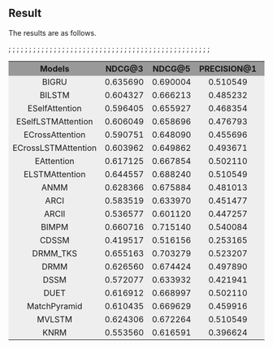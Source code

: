 ## Result

The results are as follows.

<table>
  <tr>
    <th width=10%, bgcolor=#999999 >Models</th> 
    <th width=20%, bgcolor=#999999>NDCG@3</th>
    <th width="20%", bgcolor=#999999>NDCG@5</th>
    <th width="20%", bgcolor=#999999>PRECISION@1</th>
    <th width="20%", bgcolor=#999999>MAP</th>
  </tr>
;  <tr>
;    <td align="center", bgcolor=#eeeeee> BIGRU </td>
;    <td align="center", bgcolor=#eeeeee> 0.635690 </td>
;    <td align="center", bgcolor=#eeeeee> 0.690004 </td>
;    <td align="center", bgcolor=#eeeeee> 0.510549 </td>
;    <td align="center", bgcolor=#eeeeee> 0.647465 </td>
;  </tr>
  <tr>
    <td align="center", bgcolor=#eeeeee> BILSTM </td>
    <td align="center", bgcolor=#eeeeee> 0.604327 </td>
    <td align="center", bgcolor=#eeeeee> 0.666213 </td>
    <td align="center", bgcolor=#eeeeee> 0.485232 </td>
    <td align="center", bgcolor=#eeeeee> 0.624780 </td>
  </tr>
;  <tr>
;    <td align="center", bgcolor=#eeeeee> ESelfAttention </td>
;    <td align="center", bgcolor=#eeeeee> 0.596405 </td>
;    <td align="center", bgcolor=#eeeeee> 0.655927 </td>
;    <td align="center", bgcolor=#eeeeee> 0.468354 </td>
;    <td align="center", bgcolor=#eeeeee> 0.611272 </td>
;  </tr>
  <tr>
    <td align="center", bgcolor=#eeeeee> ESelfLSTMAttention </td>
    <td align="center", bgcolor=#eeeeee> 0.606049 </td>
    <td align="center", bgcolor=#eeeeee> 0.658696 </td>
    <td align="center", bgcolor=#eeeeee> 0.476793  </td>
    <td align="center", bgcolor=#eeeeee> 0.616515 </td>
  </tr>
;  <tr>
;    <td align="center", bgcolor=#eeeeee> ECrossAttention </td>
;    <td align="center", bgcolor=#eeeeee> 0.590751 </td>
;    <td align="center", bgcolor=#eeeeee> 0.648090 </td>
;    <td align="center", bgcolor=#eeeeee> 0.455696 </td>
;    <td align="center", bgcolor=#eeeeee> 0.610558 </td>
;  </tr>
  <tr>
    <td align="center", bgcolor=#eeeeee> ECrossLSTMAttention </td>
    <td align="center", bgcolor=#eeeeee> 0.603962 </td>
    <td align="center", bgcolor=#eeeeee> 0.649862 </td>
    <td align="center", bgcolor=#eeeeee> 0.493671  </td>
    <td align="center", bgcolor=#eeeeee> 0.618218 </td>
  </tr>
;  <tr>
;    <td align="center", bgcolor=#eeeeee> EAttention </td>
;    <td align="center", bgcolor=#eeeeee> 0.617125 </td>
;    <td align="center", bgcolor=#eeeeee> 0.667854 </td>
;    <td align="center", bgcolor=#eeeeee> 0.502110 </td>
;    <td align="center", bgcolor=#eeeeee> 0.634342 </td>
;  </tr> 
  <tr>
    <td align="center", bgcolor=#eeeeee> ELSTMAttention </td>
    <td align="center", bgcolor=#eeeeee> 0.644557 </td>
    <td align="center", bgcolor=#eeeeee> 0.688240 </td>
    <td align="center", bgcolor=#eeeeee> 0.510549 </td>
    <td align="center", bgcolor=#eeeeee> 0.648403 </td>
  </tr>
  <tr>
    <td align="center", bgcolor=#eeeeee> ANMM </td>
    <td align="center", bgcolor=#eeeeee> 0.628366 </td>
    <td align="center", bgcolor=#eeeeee> 0.675884 </td>
    <td align="center", bgcolor=#eeeeee> 0.481013 </td>
    <td align="center", bgcolor=#eeeeee> 0.630149 </td>
  </tr> 
  <tr>
    <td align="center", bgcolor=#eeeeee> ARCI </td>
    <td align="center", bgcolor=#eeeeee> 0.583519 </td>
    <td align="center", bgcolor=#eeeeee> 0.633970 </td>
    <td align="center", bgcolor=#eeeeee> 0.451477 </td>
    <td align="center", bgcolor=#eeeeee> 0.595163 </td>
  </tr> 
  <tr>
    <td align="center", bgcolor=#eeeeee> ARCII </td>
    <td align="center", bgcolor=#eeeeee> 0.536577 </td>
    <td align="center", bgcolor=#eeeeee> 0.601120 </td>
    <td align="center", bgcolor=#eeeeee> 0.447257 </td>
    <td align="center", bgcolor=#eeeeee> 0.570888 </td>
  </tr> 
;  <tr>
;    <td align="center", bgcolor=#eeeeee> BIMPM </td>
;    <td align="center", bgcolor=#eeeeee> 0.660716 </td>
;    <td align="center", bgcolor=#eeeeee> 0.715140 </td>
;    <td align="center", bgcolor=#eeeeee> 0.540084 </td>
;    <td align="center", bgcolor=#eeeeee> 0.668650 </td>
;  </tr>
  <tr>
    <td align="center", bgcolor=#eeeeee> CDSSM </td>
    <td align="center", bgcolor=#eeeeee> 0.419517 </td>
    <td align="center", bgcolor=#eeeeee> 0.516156 </td>
    <td align="center", bgcolor=#eeeeee> 0.253165 </td>
    <td align="center", bgcolor=#eeeeee> 0.462335 </td>
  </tr>
;  <tr>
;    <td align="center", bgcolor=#eeeeee> DRMM_TKS </td>
;    <td align="center", bgcolor=#eeeeee> 0.655163 </td>
;    <td align="center", bgcolor=#eeeeee> 0.703279 </td>
;    <td align="center", bgcolor=#eeeeee> 0.523207 </td>
;    <td align="center", bgcolor=#eeeeee> 0.663941 </td>
;  </tr>
  <tr>
    <td align="center", bgcolor=#eeeeee> DRMM </td>
    <td align="center", bgcolor=#eeeeee> 0.626560 </td>
    <td align="center", bgcolor=#eeeeee> 0.674424 </td>
    <td align="center", bgcolor=#eeeeee> 0.497890 </td>
    <td align="center", bgcolor=#eeeeee> 0.635241 </td>
  </tr>
  <tr>
    <td align="center", bgcolor=#eeeeee> DSSM </td>
    <td align="center", bgcolor=#eeeeee> 0.572077 </td>
    <td align="center", bgcolor=#eeeeee> 0.633932 </td>
    <td align="center", bgcolor=#eeeeee> 0.421941 </td>
    <td align="center", bgcolor=#eeeeee> 0.590641 </td>
  </tr>
  <tr>
    <td align="center", bgcolor=#eeeeee> DUET </td>
    <td align="center", bgcolor=#eeeeee> 0.616912 </td>
    <td align="center", bgcolor=#eeeeee> 0.668997 </td>
    <td align="center", bgcolor=#eeeeee> 0.502110 </td>
    <td align="center", bgcolor=#eeeeee> 0.632204 </td>
  </tr>
  <tr>
    <td align="center", bgcolor=#eeeeee> MatchPyramid </td>
    <td align="center", bgcolor=#eeeeee> 0.610435 </td>
    <td align="center", bgcolor=#eeeeee> 0.669629 </td>
    <td align="center", bgcolor=#eeeeee> 0.459916  </td>
    <td align="center", bgcolor=#eeeeee> 0.620812 </td>
  </tr>
;  <tr>
;    <td align="center", bgcolor=#eeeeee> MVLSTM </td>
;    <td align="center", bgcolor=#eeeeee> 0.624306 </td>
;    <td align="center", bgcolor=#eeeeee> 0.672264 </td>
;    <td align="center", bgcolor=#eeeeee> 0.510549  </td>
;    <td align="center", bgcolor=#eeeeee> 0.640767 </td>
;  </tr>
  <tr>
    <td align="center", bgcolor=#eeeeee> KNRM </td>
    <td align="center", bgcolor=#eeeeee> 0.553560 </td>
    <td align="center", bgcolor=#eeeeee> 0.616591 </td>
    <td align="center", bgcolor=#eeeeee> 0.396624  </td>
    <td align="center", bgcolor=#eeeeee> 0.565658 </td>
  </tr>
</table>
